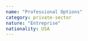 ```yaml
---
name: "Professional Options"
category: private-sector
nature: "Entreprise"
nationality: USA
---
```

